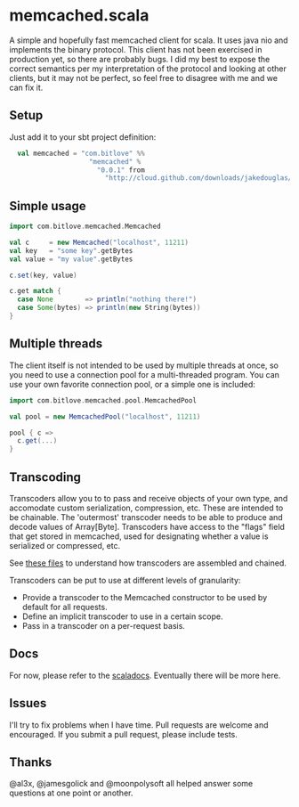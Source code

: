 memcached.scala
===============

A simple and hopefully fast memcached client for scala. It uses java nio
and implements the binary protocol. This client has not been exercised
in production yet, so there are probably bugs. I did my best to expose the
correct semantics per my interpretation of the protocol and looking at
other clients, but it may not be perfect, so feel free to disagree with
me and we can fix it.

Setup
-----

Just add it to your sbt project definition:
```scala
  val memcached = "com.bitlove" %%
                    "memcached" %
                      "0.0.1" from
                        "http://cloud.github.com/downloads/jakedouglas/memcached.scala/memcached.scala_2.8.1-0.0.1.jar"
```


Simple usage
------------

```scala
import com.bitlove.memcached.Memcached

val c     = new Memcached("localhost", 11211)
val key   = "some key".getBytes
val value = "my value".getBytes

c.set(key, value)

c.get match {
  case None        => println("nothing there!")
  case Some(bytes) => println(new String(bytes))
}
```

Multiple threads
----------------

The client itself is not intended to be used by multiple threads at once,
so you need to use a connection pool for a multi-threaded program. You
can use your own favorite connection pool, or a simple one is included:
```scala
import com.bitlove.memcached.pool.MemcachedPool

val pool = new MemcachedPool("localhost", 11211)

pool { c =>
  c.get(...)
}
```

Transcoding
-----------

Transcoders allow you to to pass and receive objects of your own type,
and accomodate custom serialization, compression, etc. These are
intended to be chainable. The 'outermost' transcoder needs to be able to
produce and decode values of Array[Byte]. Transcoders have access to the
"flags" field that get stored in memcached, used for designating whether
a value is serialized or compressed, etc.

See [these files](https://github.com/jakedouglas/memcached.scala/tree/master/src/main/scala/transcoding) to understand how transcoders are assembled and chained.

Transcoders can be put to use at different levels of granularity:

* Provide a transcoder to the Memcached constructor to be used by default for all requests.
* Define an implicit transcoder to use in a certain scope.
* Pass in a transcoder on a per-request basis.

Docs
----

For now, please refer to the [scaladocs](http://jakedouglas.github.com/memcached.scala).
Eventually there will be more here.

Issues
------

I'll try to fix problems when I have time. Pull requests are welcome and
encouraged. If you submit a pull request, please include tests.

Thanks
------
@al3x, @jamesgolick and @moonpolysoft all helped answer some questions
at one point or another.
